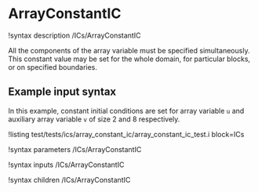# ArrayConstantIC

!syntax description /ICs/ArrayConstantIC

All the components of the array variable must be specified simultaneously. This constant value may be set for the whole domain, for particular blocks, or on specified boundaries.

## Example input syntax

In this example, constant initial conditions are set for array variable `u` and auxiliary array variable `v` of size 2 and 8 respectively.

!listing test/tests/ics/array_constant_ic/array_constant_ic_test.i block=ICs

!syntax parameters /ICs/ArrayConstantIC

!syntax inputs /ICs/ArrayConstantIC

!syntax children /ICs/ArrayConstantIC
